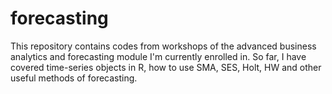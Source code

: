 # forecasting
  This repository contains codes from workshops of the advanced business analytics and forecasting module I'm currently enrolled in. So far, I have covered time-series objects in R, how to use SMA, SES, Holt, HW and other useful methods of forecasting.
